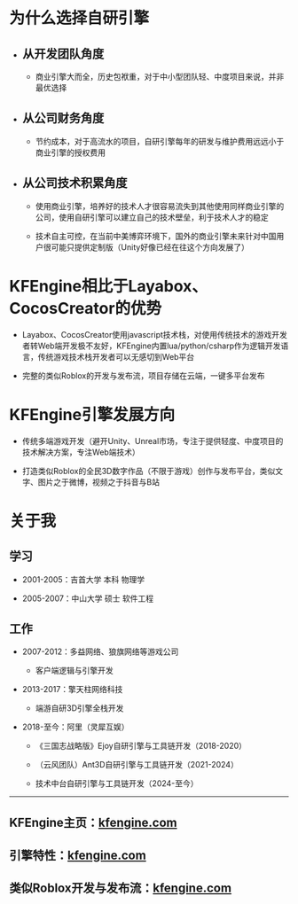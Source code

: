 
# **为什么选择自研引擎**

* ## 从开发团队角度

  * 商业引擎大而全，历史包袱重，对于中小型团队轻、中度项目来说，并非最优选择

* ## 从公司财务角度

  * 节约成本，对于高流水的项目，自研引擎每年的研发与维护费用远远小于商业引擎的授权费用

* ## 从公司技术积累角度

  * 使用商业引擎，培养好的技术人才很容易流失到其他使用同样商业引擎的公司，使用自研引擎可以建立自己的技术壁垒，利于技术人才的稳定

  * 技术自主可控，在当前中美博弈环境下，国外的商业引擎未来针对中国用户很可能只提供定制版（Unity好像已经在往这个方向发展了）

# **KFEngine相比于Layabox、CocosCreator的优势**

* Layabox、CocosCreator使用javascript技术栈，对使用传统技术的游戏开发者转Web端开发极不友好，KFEngine内置lua/python/csharp作为逻辑开发语言，传统游戏技术栈开发者可以无感切到Web平台

* 完整的类似Roblox的开发与发布流，项目存储在云端，一键多平台发布

# **KFEngine引擎发展方向**

* 传统多端游戏开发（避开Unity、Unreal市场，专注于提供轻度、中度项目的技术解决方案，专注Web端技术）

* 打造类似Roblox的全民3D数字作品（不限于游戏）创作与发布平台，类似文字、图片之于微博，视频之于抖音与B站

# **关于我**

## **学习**

* 2001-2005：吉首大学   本科    物理学

* 2005-2007：中山大学   硕士    软件工程

## **工作**

* 2007-2012：多益网络、狼旗网络等游戏公司

  * 客户端逻辑与引擎开发

* 2013-2017：擎天柱网络科技

  * 端游自研3D引擎全栈开发

* 2018-至今：阿里（灵犀互娱）

  * 《三国志战略版》Ejoy自研引擎与工具链开发（2018-2020）
  
  * （云风团队）Ant3D自研引擎与工具链开发（2021-2024）
  
  * 技术中台自研引擎与工具链开发（2024-至今）

---

## KFEngine主页：[kfengine.com](https://kfengine.com/)

## 引擎特性：[kfengine.com](https://kfengine.com/)

## 类似Roblox开发与发布流：[kfengine.com](https://kfengine.com/)

